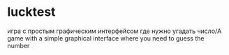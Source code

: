 # lucktest
игра с простым графическим интерфейсом где нужно угадать число/A game with a simple graphical interface where you need to guess the number
